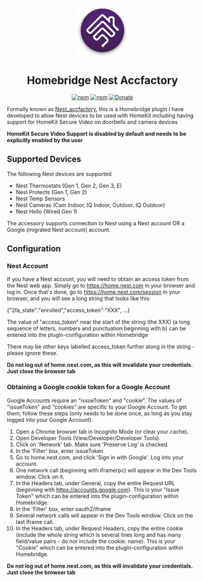 <p align="center">
  <a href="https://homebridge.io"><img src="https://raw.githubusercontent.com/homebridge/branding/latest/logos/homebridge-color-round-stylized.png" height="140"></a>
</p>
<span align="center">

# Homebridge Nest Accfactory

[![npm](https://badgen.net/npm/v/homebridge-nest-accfactory/latest)](https://www.npmjs.com/package/homebridge-nest-accfactory)
[![npm](https://badgen.net/npm/dt/homebridge-nest-accfactory?label=downloads)](https://www.npmjs.com/package/homebridge-nest-accfactory)
[![Donate](https://badgen.net/badge/donate/paypal/yellow)](https://paypal.me/n0rt0nthec4t)

</span>

Formally known as [Nest_accfactory](https://github.com/n0rt0nthec4t/Nest_accfactory), this is a Homebridge plugin I have developed to allow Nest devices to be used with HomeKit including having support for HomeKit Secure Video on doorbells and camera devices

**HomeKit Secure Video Support is disabled by default and needs to be explicitly enabled by the user**

## Supported Devices

The following Nest devices are supported

* Nest Thermostats (Gen 1, Gen 2, Gen 3, E)
* Nest Protects (Gen 1, Gen 2)
* Nest Temp Sensors
* Nest Cameras (Cam Indoor, IQ Indoor, Outdoor, IQ Outdoor)
* Nest Hello (Wired Gen 1)

The accessory supports connection to Nest using a Nest account OR a Google (migrated Nest account) account.

## Configuration

### Nest Account

If you have a Nest account, you will need to obtain an access token from the Nest web app. Simply go to https://home.nest.com in your browser and log in. Once that's done, go to https://home.nest.com/session in your browser, and you will see a long string that looks like this:

{"2fa_state":"enrolled","access_token":"XXX", ...}

The value of "access_token" near the start of the string (the XXX) (a long sequence of letters, numbers and punctuation beginning with b) can be entered into the plugin-configuration within Homebridge

There may be other keys labelled access_token further along in the string - please ignore these.

**Do not log out of home.nest.com, as this will invalidate your credentials. Just close the browser tab**

### Obtaining a Google cookie token for a Google Account

Google Accounts require an "issueToken" and "cookie". The values of "issueToken" and "cookies" are specific to your Google Account. To get them, follow these steps (only needs to be done once, as long as you stay logged into your Google Account).

1. Open a Chrome browser tab in Incognito Mode (or clear your cache).
2. Open Developer Tools (View/Developer/Developer Tools).
3. Click on 'Network' tab. Make sure 'Preserve Log' is checked.
4. In the 'Filter' box, enter issueToken
5. Go to home.nest.com, and click 'Sign in with Google'. Log into your account.
6. One network call (beginning with iframerpc) will appear in the Dev Tools window. Click on it.
7. In the Headers tab, under General, copy the entire Request URL (beginning with https://accounts.google.com). This is your "Issue Token" which can be entered into the plugin-configuration within Homebridge.
9. In the 'Filter' box, enter oauth2/iframe
10. Several network calls will appear in the Dev Tools window. Click on the last iframe call.
11. In the Headers tab, under Request Headers, copy the entire cookie (include the whole string which is several lines long and has many field/value pairs - do not include the cookie: name). This is your "Cookie" which can be entered into the plugin-configuration within Homebridge.

**Do not log out of home.nest.com, as this will invalidate your credentials. Just close the browser tab**
